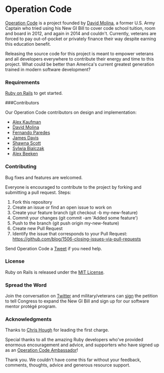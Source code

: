 # Operation Code

[Operation Code](operationcode.org) is a project founded by [David Molina](http://davidmolina.github.io/), a former U.S. Army Captain who tried using his New GI Bill to cover code school tuition, room and board in 2012, and again in 2014 and couldn't. Currently, veterans are forced to pay out-of-pocket or privately finance their way despite earning this education benefit.

Releasing the source code for this project is meant to empower veterans and all developers everywhere to contribute their energy and time to this project. What could be better than America's current greatest generation trained in modern software development?

### Requirements
[Ruby on Rails](https://github.com/rails/rails) to get started.

###Contributors

Our Operation Code contributors on design and implementation:

* [Alex Kaufman](https://github.com/alexkaufman06)
* [David Molina](https://github.com/davidmolina)
* [Fernando Paredes](https://github.com/nanoxd)
* [James Davis](https://github.com/cavalryjim)
* [Shawna Scott](https://github.com/shawnacscott)
* [Sylwia Bialczak](https://github.com/ArgonCode)
* [Alex Beeken](https://github.com/alexbeeken)

### Contributing
Bug fixes and features are welcomed.

Everyone is encouraged to contribute to the project by forking and submitting a pull request. Steps:

1. Fork this repository
2. Create an issue or find an open issue to work on
3. Create your feature branch (git checkout -b my-new-feature)
4. Commit your changes (git commit -am 'Added some feature')
5. Push to the branch (git push origin my-new-feature)
6. Create new Pull Request
7. Identify the issue that corresponds to your Pull Request: https://github.com/blog/1506-closing-issues-via-pull-requests

Send Operation Code a [Tweet](https://twitter.com/operation_code) if you need help.

### License
Ruby on Rails is released under the [MIT License](http://opensource.org/licenses/MIT).

### Spread the Word
Join the conversation on [Twitter](https://twitter.com/operation_code) and military/veterans can [sign](http://operationcode.org/action) the petition to tell Congress to expand the New GI Bill and sign up for our software mentor protégé program.

### Acknowledgments
Thanks to [Chris Hough](https://twitter.com/chrishough) for leading the first charge.

Special thanks to all the amazing Ruby developers who've provided enormous encouragement and advice, and supporters who have signed up as an [Operation Code Ambassador](http://operationcode.us10.list-manage.com/subscribe?u=0ab8e2b2d6c6608926c4f17d6&id=b1e19ac77b)!

Thank you. We couldn't have come this far without your feedback, comments, thoughts, advice and generous resource support.
